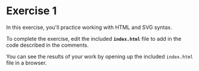 # Exercise 1

In this exercise, you'll practice working with HTML and SVG syntax.

To complete the exercise, edit the included **`index.html`** file to add in the code described in the comments.

You can see the results of your work by opening up the included `index.html` file in a browser.